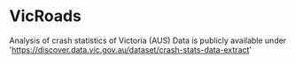 # VicRoads
Analysis of crash statistics of Victoria (AUS)
Data is publicly available under 'https://discover.data.vic.gov.au/dataset/crash-stats-data-extract'
